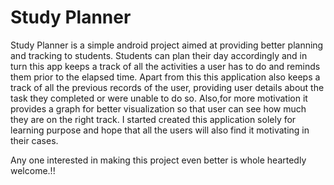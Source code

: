 # Study Planner
Study Planner is a simple android project aimed at providing better planning and tracking to students.
Students can plan their day accordingly and in turn this app keeps a track of all the activities a user has to do and reminds them prior to the elapsed time.
Apart from this this application also keeps a track of all the previous records of the user, providing user details about the task they completed or were unable to do so.
Also,for more motivation it provides a graph for better visualization so that user can see how much they are on the right track.
I started created this application solely for learning purpose and hope that all the users will also find it motivating in their cases.

Any one interested in making this project even better is whole heartedly welcome.!!
